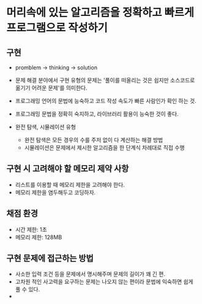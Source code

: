 # 머리속에 있는 알고리즘을 정확하고 빠르게 프로그램으로 작성하기

## 구현
- promblem -> thinking -> solution
- 문제 해결 분야에서 구현 유형의 문제는 '풀이를 떠올리는 것은 쉽지만 소스코드로 옮기기 어려운 문제'를 의미한다.
- 프로그래밍 언어의 문법에 능숙하고 코드 작성 속도가 빠른 사람인가 확인 하는 것.
- 프로그래밍 문법을 정확히 숙지하고, 라이브러리 활용이 능숙한 것이 좋다.

- 완전 탐색, 시뮬레이션 유형
  - 완전 탐색은 모든 경우의 수를 주저 없이 다 계산하는 해결 방법
  - 시뮬레이션은 문제에서 제시한 알고리즘을 한 단계식 차례대로 직접 수행
 
## 구현 시 고려해야 할 메모리 제약 사항
- 리스트를 이용할 때 메모리 제한을 고려해야 한다.
- 메모리 제한을 염두해두고 코딩하자.

## 채점 환경
- 시간 제한: 1초
- 메모리 제한: 128MB

## 구현 문제에 접근하는 방법
- 사소한 입력 조건 등을 문제에서 명시해주며 문제의 길이가 꽤 긴 편.
- 고차원 적인 사고력을 요구하는 문제는 나오지 않는 편이라 문법에 익숙하면 쉽게 풀 수 있다.
- 
